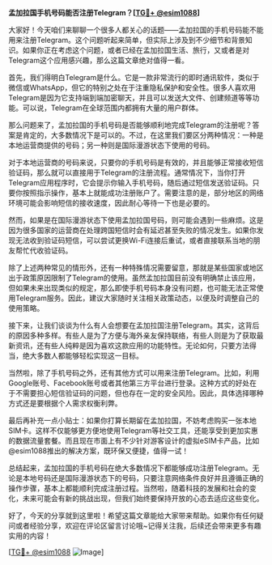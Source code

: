 **孟加拉国手机号码能否注册Telegram？[[TG💪+ @esim1088](https://t.me/s/esim1088)]**

大家好！今天咱们来聊聊一个很多人都关心的话题——孟加拉国的手机号码能不能用来注册Telegram。这个问题听起来简单，但实际上涉及到不少细节和背景知识。如果你正在考虑这个问题，或者已经在孟加拉国生活、旅行，又或者是对Telegram这个应用感兴趣，那么这篇文章绝对值得一看。

首先，我们得明白Telegram是什么。它是一款非常流行的即时通讯软件，类似于微信或WhatsApp，但它的特别之处在于注重隐私保护和安全性。很多人喜欢用Telegram是因为它支持端到端加密聊天，并且可以发送大文件、创建频道等等功能。可以说，Telegram在全球范围内都拥有大量的用户群体。

那么问题来了，孟加拉国的手机号码是否能够顺利地完成Telegram的注册呢？答案是肯定的，大多数情况下是可以的。不过，在这里我们要区分两种情况：一种是本地运营商提供的号码；另一种则是国际漫游状态下使用的号码。

对于本地运营商的号码来说，只要你的手机号码是有效的，并且能够正常接收短信验证码，那么就可以直接用于Telegram的注册流程。通常情况下，当你打开Telegram应用程序时，它会提示你输入手机号码，随后通过短信发送验证码。只要你按照指示操作，基本上就能成功注册账户了。需要注意的是，部分地区的网络环境可能会影响短信的接收速度，因此耐心等待一下也是必要的。

然而，如果是在国际漫游状态下使用孟加拉国号码，则可能会遇到一些麻烦。这是因为很多国家的运营商在处理跨国短信时会有延迟甚至失败的情况发生。如果你发现无法收到验证码短信，可以尝试更换Wi-Fi连接后重试，或者直接联系当地的朋友帮忙代收验证码。

除了上述两种常见的情形外，还有一种特殊情况需要留意，那就是某些国家或地区出于政策原因限制了Telegram的使用。虽然孟加拉国目前没有明确禁止该应用，但如果未来出现类似的规定，那么即使手机号码本身没有问题，也可能无法正常使用Telegram服务。因此，建议大家随时关注相关政策动态，以便及时调整自己的使用策略。

接下来，让我们谈谈为什么有人会想要在孟加拉国注册Telegram。其实，这背后的原因多种多样。有些人是为了方便与海外亲友保持联络，有些人则是为了获取最新资讯，还有些人纯粹是因为喜欢这款应用的功能特性。无论如何，只要方法得当，绝大多数人都能够轻松实现这一目标。

当然啦，除了手机号码之外，还有其他方式可以用来注册Telegram。比如，利用Google账号、Facebook账号或者其他第三方平台进行登录。这种方式的好处在于不需要担心短信验证码的问题，但也存在一定的安全风险。因此，具体选择哪种方式还是要根据个人需求权衡利弊。

最后再补充一点小贴士：如果你打算长期留在孟加拉国，不妨考虑购买一张本地SIM卡。这样不仅能够更方便地使用Telegram等社交工具，还能享受到更加实惠的数据流量套餐。而且现在市面上有不少针对游客设计的虚拟eSIM卡产品，比如@esim1088推出的解决方案，既环保又便捷，值得一试！

总结起来，孟加拉国的手机号码在绝大多数情况下都能够成功注册Telegram。无论是本地号码还是国际漫游状态下的号码，只要注意网络条件良好并且遵循正确的操作步骤，基本上都能顺利完成注册过程。当然啦，随着科技的发展和社会的变化，未来可能会有新的挑战出现，但我们始终要保持开放的心态去适应这些变化。

好了，今天的分享就到这里啦！希望这篇文章能给大家带来帮助。如果你有任何疑问或者经验分享，欢迎在评论区留言讨论哦~记得关注我，后续还会带来更多有趣实用的内容！

[[TG💪+ @esim1088](https://t.me/s/esim1088) ![Image](https://i.postimg.cc/4NQfJmqS/Snipaste-2025-05-13-00-14-12.png)]